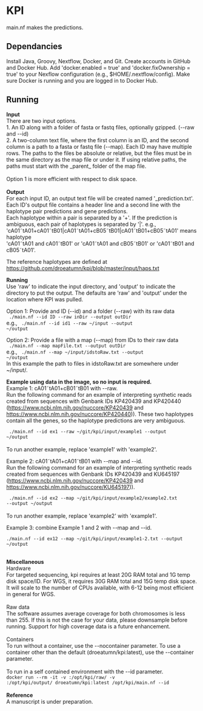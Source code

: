 # KPI
main.nf makes the predictions.

<h2>Dependancies</h2>
Install Java, Groovy, Nextflow, Docker, and Git.
Create accounts in GitHub and Docker Hub.
Add 'docker.enabled = true' and 'docker.fixOwnership = true' to your Nexflow
configuration (e.g., $HOME/.nextflow/config). Make sure Docker is running
and you are logged in to Docker Hub.

<h2>Running</h2>
<b>Input</b> <br>
There are two input options.<br>
1. An ID along with a folder of fasta or fastq files, optionally gzipped. (--raw and --id)<br>
2. A two-column text file, where the first column is an ID, and the second column is a path to a fasta or fastq file (--map). Each ID may have multiple rows. The paths to the files be absolute or relative, but the files must be in the same directory as the map file or under it. If using relative paths, the paths must start with the _parent_ folder of the map file.<br>
<br>
Option 1 is more efficient with respect to disk space. <br>
<br>
<b>Output</b> <br>
For each input ID, an output text file will be created named '<id>_prediction.txt'. Each ID's output file contains a header line and a second line with the haplotype pair predictions and gene predictions. <br>
Each haplotype within a pair is separated by a '+'. If the prediction is ambiguous, each pair of haplotypes is separated by '|'.
    e.g., <br> 'cA01&tilde;tA01+cA01&tilde;tB01|cA01&tilde;tA01+cB05&tilde;tB01|cA01&tilde;tB01+cB05&tilde;tA01' means haplotype <br>'cA01&tilde;tA01 and cA01&tilde;tB01' or 'cA01&tilde;tA01 and cB05&tilde;tB01' or 'cA01&tilde;tB01 and cB05&tilde;tA01'. <br>

The reference haplotypes are defined at https://github.com/droeatumn/kpi/blob/master/input/haps.txt <br>

<b>Running</b><br>
Use 'raw' to indicate the input directory, and 'output' to indicate the
directory to put the output. The defaults are 'raw' and 'output' under the
location where KPI was pulled.<br>

Option 1: Provide and ID (--id) and a folder (--raw) with its raw data<br>
<code>    ./main.nf --id ID --raw inDir --output outDir</code><br>
e.g., <code>    ./main.nf --id id1 --raw ~/input --output ~/output</code><br>

Option 2: Provide a file with a map (--map) from IDs to their raw data<br>
<code>    ./main.nf --map mapFile.txt --output outDir</code><br>
e.g., <code>    ./main.nf --map ~/input/idstoRaw.txt --output ~/output</code><br>
In this example the path to files in idstoRaw.txt are somewhere under ~/input/.

<b>Example using data in the image, so no input is required.</b><br>
Example 1: cA01&tilde;tA01+cB01&tilde;tB01 with --raw.<br>
Run the following command for an example of interpreting synthetic reads created from sequences with Genbank IDs KP420439 and KP420440 (https://www.ncbi.nlm.nih.gov/nuccore/KP420439 and https://www.ncbi.nlm.nih.gov/nuccore/KP420440)). These two haplotypes contain all the genes, so the haplotype predictions are very ambiguous. <br>

<code>    ./main.nf --id ex1 --raw ~/git/kpi/input/example1 --output ~/output</code><br>
<br>
To run another example, replace 'example1' with 'example2'.<br>

Example 2: cA01&tilde;tA01+cA01&tilde;tB01 with --map and --id.<br>
Run the following command for an example of interpreting synthetic reads created from sequences with Genbank IDs KP420439 and KU645197 (https://www.ncbi.nlm.nih.gov/nuccore/KP420439 and https://www.ncbi.nlm.nih.gov/nuccore/KU645197)).<br>

<code>    ./main.nf --id ex2 --map ~/git/kpi/input/example2/example2.txt --output ~/output</code><br>
<br>
To run another example, replace 'example2' with 'example1'.<br>

Example 3: combine Example 1 and 2 with --map and --id.<br>
<code>    ./main.nf --id ex12 --map ~/git/kpi/input/example1-2.txt --output ~/output</code><br>
<br>

<b>Miscellaneous</b><br>
Hardware<br>
For targeted sequencing, kpi requires at least 20G RAM total and 1G temp disk space/ID. For WGS, it requires 30G RAM total and 15G temp disk space. It will scale to the number of CPUs available, with 6-12 being most efficient in general for WGS.<br>
<br>
Raw data<br>
The software assumes average coverage for both chromosomes is less than 255. If this is not the case for your data, please downsample before running. Support for high coverage data is a future enhancement.<br>
<br>
Containers<br>
To run without a container, use the --nocontainer parameter. To use a
container other than the default (droeatumn/kpi:latest), use the --container parameter.
<br><br>
To run in a self contained environment with the --id parameter.<br>
<code>docker run --rm -it -v <inDir>:/opt/kpi/raw/ -v <outDir>:/opt/kpi/output/ droeatumn/kpi:latest /opt/kpi/main.nf --id <output ID></code><br>
<b>Reference</b><br>
A manuscript is under preparation.
